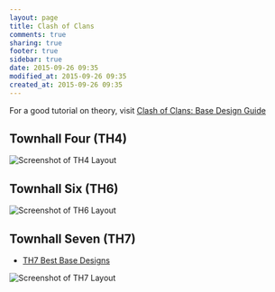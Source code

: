 ```yaml
---
layout: page
title: Clash of Clans
comments: true
sharing: true
footer: true
sidebar: true
date: 2015-09-26 09:35
modified_at: 2015-09-26 09:35
created_at: 2015-09-26 09:35
---
```


For a good tutorial on theory, visit [Clash of Clans: Base Design Guide](http://www.clashofclans-tools.com/Base-Design-Guide)

## Townhall Four (TH4)

![Screenshot of TH4 Layout](https://s3.amazonaws.com/dausha/images/th4.png)

## Townhall Six (TH6)

![Screenshot of TH6 Layout](https://s3.amazonaws.com/dausha/images/th6.png)

## Townhall Seven (TH7)

* [TH7 Best Base Designs](http://superclans.net/best-base-designs/town-hall-7-base-design/)

![Screenshot of TH7 Layout](https://s3.amazonaws.com/dausha/images/th7.png)